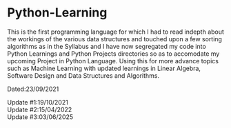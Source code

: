 # Python-Learning
This is the first programming language for which I had to read indepth about the workings of the various data structures and touched upon a few sorting algorithms as in the Syllabus and I have now segregated my code into Python Learnings and Python Projects directories so as to accomodate my upcoming Project in Python Language.
Using this for more advance topics such as Machine Learning with updated learnings in Linear Algebra, Software Design and Data Structures and Algorithms.

Dated:23/09/2021 

Update #1:19/10/2021 \
Update #2:15/04/2022 \
Update #3:03/06/2025 
